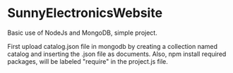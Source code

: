 # SunnyElectronicsWebsite
Basic use of NodeJs and MongoDB, simple project.

First upload catalog.json file in mongodb by creating a collection named catalog and inserting the .json file as documents.
Also, npm install required packages, will be labeled "require" in the project.js file.

